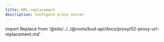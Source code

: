 ```yaml
---
title: URL replacement
description: Configure proxy server
---
```


import Replace from '@site/../../@roots/bud-api/docs/proxy/02-proxy-url-replacement.md'

<Replace />
